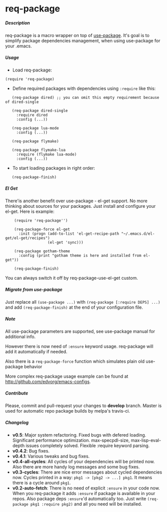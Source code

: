 req-package
===========

##### Description

req-package is a macro wrapper on top of [use-package](https://github.com/jwiegley/use-package).
It's goal is to simplify package dependencies management,
when using use-package for your .emacs.

##### Usage

* Load req-package:

```elisp
(require 'req-package)
```

* Define required packages with dependencies using `:require` like this:

```elisp
   (req-package dired) ;; you can omit this empty requirement because of dired-single

   (req-package dired-single
     :require dired
     :config (...))

   (req-package lua-mode
     :config (...))

   (req-package flymake)

   (req-package flymake-lua
     :require (flymake lua-mode)
     :config (...))
```
* To start loading packages in right order:

```elisp
   (req-package-finish)
```

##### El Get

There'is another benefit over use-package - el-get support.
No more thinking about sources for your packages.
Just install and configure your el-get.
Here is example:

```elisp
    (require 'req-package'')

    (req-package-force el-get
      :init (progn (add-to-list 'el-get-recipe-path "~/.emacs.d/el-get/el-get/recipes")
                   (el-get 'sync)))

    (req-package gotham-theme
      :config (print "gotham theme is here and installed from el-get"))

    (req-package-finish)
```

You can always switch it off by req-package-use-el-get custom.

##### Migrate from use-package

Just replace all `(use-package ...)` with `(req-package [:require DEPS] ...)` and add `(req-package-finish)` at the end of your configuration file.

##### Note

All use-package parameters are supported, see use-package manual
for additional info.

However there is now need of `:ensure` keyword usage. req-package will add it automatically if needed.

Also there is a `req-package-force` function which simulates plain old use-package behavior

More complex req-package usage example can be found at http://github.com/edvorg/emacs-configs.

##### Contribute

Please, commit and pull-request your changes to **develop** branch.
Master is used for automatic repo package builds by melpa's travis-ci.

##### Changelog

* **v0.5**:
    Major system refactoring.
    Fixed bugs with defered loading.
    Significant performance optimization.
    max-specpdl-size, max-lisp-eval-depth issues completely solved.
    Flexible :require keyword parsing.
* **v0.4.2**:
    Bug fixes.
* **v0.4.1**:
    Various tweaks and bug fixes.
* **v0.4-all-cycles**:
    All cycles of your dependencies will be printed now.
    Also there are more handy log messages and some bug fixes.
* **v0.3-cycles**:
    There are nice error messages about cycled dependencies now.
    Cycles printed in a way: `pkg1 -> [pkg2 -> ...] pkg1`.
    It means there is a cycle around `pkg1`.
* **v0.2-auto-fetch**:
    There is no need of explicit `:ensure` in your code now.
    When you req-package it adds `:ensure` if package is available in your repos.
    Also package deps `:ensure`'d automatically too.
    Just write `(req-package pkg1 :require pkg2)` and all you need will be installed.
